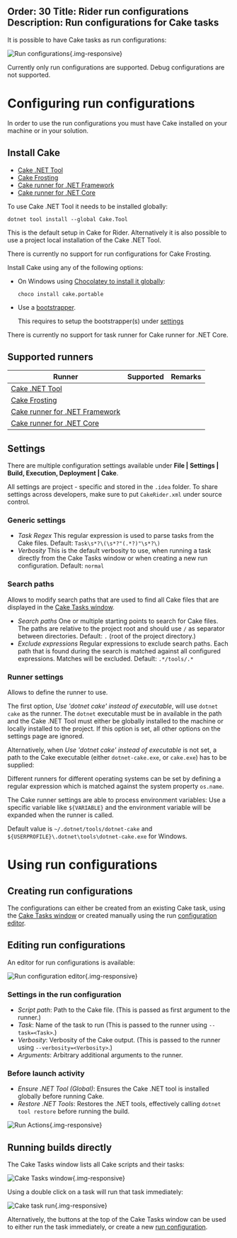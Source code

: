 Order: 30
Title: Rider run configurations
Description: Run configurations for Cake tasks
---

It is possible to have Cake tasks as run configurations:

![Run configurations](/assets/img/cake-rider/docs/runConfigurations.png){.img-responsive}

Currently only run configurations are supported. Debug configurations are not supported.

# Configuring run configurations

In order to use the run configurations you must have Cake installed on your machine or in your solution.

## Install Cake

<ul class="nav nav-tabs">
    <li class="active"><a data-toggle="tab" href="#tool">Cake .NET Tool</a></li>
    <li><a data-toggle="tab" href="#frosting">Cake Frosting</a></li>
    <li><a data-toggle="tab" href="#netfx">Cake runner for .NET Framework</a></li>
    <li><a data-toggle="tab" href="#core">Cake runner for .NET Core</a></li>
</ul>

<div class="tab-content">
    <div id="tool" class="tab-pane fade in active">
        <p>
            To use Cake .NET Tool it needs to be installed globally:
        </p>
        <pre><code class="language-cmd hljs">dotnet tool install --global Cake.Tool</code></pre>
        <p>
            This is the default setup in Cake for Rider. Alternatively it is also possible to use a project local installation of the Cake .NET Tool.
        </p>
    </div>
    <div id="frosting" class="tab-pane fade">
        <p>
            There is currently no support for run configurations for Cake Frosting.
        </p>
    </div>
    <div id="netfx" class="tab-pane fade">
        <p>
            Install Cake using any of the following options:
        </p>
        <ul>
            <li>
                <p>
                    On Windows using <a href="https://chocolatey.org/">Chocolatey to install it globally</a>:
                </p>
                <pre><code class="language-cmd hljs">choco install cake.portable</code></pre>
            </li>
            <li>
                <p>
                    Use a <a href="/docs/running-builds/runners/cake-runner-for-dotnet-framework#bootstrapping-for-cake-runner-for.net-framework">bootstrapper</a>.
                </p>
                <p>
                    This requires to setup the bootstrapper(s) under <a href="#runner-settings">settings</a>
                </p>
            </li>
        </ul>
    </div>
    <div id="core" class="tab-pane fade">
        <p>
            There is currently no support for task runner for Cake runner for .NET Core.
        </p>
    </div>
</div>

## Supported runners

| Runner                           | Supported                                       | Remarks                                            |
|----------------------------------|-------------------------------------------------|----------------------------------------------------|
| [Cake .NET Tool]                 | <i class="fa fa-check" style="color:green"></i> |                                                    |
| [Cake Frosting]                  | <i class="fa fa-times" style="color:red"></i>   |                                                    |
| [Cake runner for .NET Framework] | <i class="fa fa-check" style="color:green"></i> |                                                    |
| [Cake runner for .NET Core]      | <i class="fa fa-times" style="color:red"></i>   |                                                    |

[Cake .NET Tool]: dotnet-tool
[Cake Frosting]: cake-frosting
[Cake runner for .NET Framework]: cake-runner-for-dotnet-framework
[Cake runner for .NET Core]: cake-runner-for-dotnet-core

## Settings

There are multiple configuration settings available under **File | Settings | Build, Execution, Deployment | Cake**.

All settings are project - specific and stored in the `.idea` folder. To share settings across developers, make sure to put `CakeRider.xml` under source control.

### Generic settings

* *Task Regex*
  This regular expression is used to parse tasks from the Cake files.
  Default: `Task\s*?\(\s*?"(.*?)"\s*?\)`
* *Verbosity*
  This is the default verbosity to use, when running a task directly from the Cake Tasks window or when creating a new run configuration.
  Default: `normal`

### Search paths

Allows to modify search paths that are used to find all Cake files that are displayed
in the [Cake Tasks window](#running-builds-directly).

* *Search paths*
  One or multiple starting points to search for Cake files.
  The paths are relative to the project root and should use `/` as separator between directories.
  Default: `.` (root of the project directory.)
* *Exclude expressions*
  Regular expressions to exclude search paths.
  Each path that is found during the search is matched against all configured expressions.
  Matches will be excluded.
  Default: `.*/tools/.*`

### Runner settings

Allows to define the runner to use.

The first option, *Use 'dotnet cake' instead of executable*, will use `dotnet cake` as the runner.
The `dotnet` executable must be in available in the path and the Cake .NET Tool must either be globally installed to the machine
or locally installed to the project. If this option is set, all other options on the settings page are ignored.

Alternatively, when *Use 'dotnet cake' instead of executable* is not set,
a path to the Cake executable (either `dotnet-cake.exe`, or `cake.exe`) has to be supplied:

Different runners for different operating systems can be set by defining a regular expression which is matched against the system property `os.name`.

The Cake runner settings are able to process environment variables: Use a specific variable like `${VARIABLE}` and the environment variable will be expanded when the runner is called.

Default value is `~/.dotnet/tools/dotnet-cake` and `${USERPROFILE}\.dotnet\tools\dotnet-cake.exe` for Windows.

# Using run configurations

## Creating run configurations

The configurations can either be created from an existing Cake task,
using the [Cake Tasks window](#running-builds-directly) or created manually using the run [configuration editor](#editing-run-configurations).

## Editing run configurations

An editor for run configurations is available:

![Run configuration editor](/assets/img/cake-rider/docs/runConfiguration-editor.png){.img-responsive}

### Settings in the run configuration

* *Script path*:
  Path to the Cake file. (This is passed as first argument to the runner.)
* *Task*:
  Name of the task to run (This is passed to the runner using `--task=<Task>`.)
* *Verbosity*:
  Verbosity of the Cake output. (This is passed to the runner using `--verbosity=<Verbosity>`.)
* *Arguments*:
  Arbitrary additional arguments to the runner.

### Before launch activity

* *Ensure .NET Tool (Global)*:
  Ensures the Cake .NET tool is installed globally before running Cake.
* *Restore .NET Tools*:
  Restores the .NET tools, effectively calling `dotnet tool restore` before running the build.
  
![Run Actions](/assets/img/cake-rider/docs/beforeRunActions.png){.img-responsive}

## Running builds directly

The Cake Tasks window lists all Cake scripts and their tasks:

![Cake Tasks window](/assets/img/cake-rider/docs/toolWindow.png){.img-responsive}

Using a double click on a task will run that task immediately:

![Cake task run](/assets/img/cake-rider/docs/cake-run.png){.img-responsive}

Alternatively, the buttons at the top of the Cake Tasks window can be used to either run the task immediately,
or create a new [run configuration](#creating-run-configurations).
